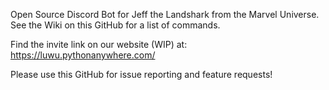 Open Source Discord Bot for Jeff the Landshark from the Marvel Universe.
See the Wiki on this GitHub for a list of commands.

Find the invite link on our website (WIP) at: https://luwu.pythonanywhere.com/

Please use this GitHub for issue reporting and feature requests!
